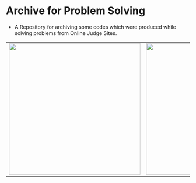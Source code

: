 # Archive for Problem Solving

- A Repository for archiving some codes which were produced while solving problems from Online Judge Sites.

<table>
  <tr>
    <td>
      <a href="https://www.acmicpc.net/">
        <img src="https://i.namu.wiki/i/7p1FbLbH2WJz3CsYlZi5vahinYOhhiyjlyvLX910dc9M5lFVgSCwCUmb0PDBGS5ECzRiSZI7bpFzrKn00q3-Gw.webp" width="360"/>
      </a>
    </td>
    <td>
      <a href="https://www.programmers.co.kr/">
        <img src="https://blog.kakaocdn.net/dn/b7cyPV/btrAJ8II2sD/HtnKaFoRKw1ycgE2MefTU1/img.png" width="360".>
      </a>
    </td>
    <td>
      <a href="https://swexpertacademy.com/">
        <img src="https://swexpertacademy.com/main/images/sw_img/main_logo.png" width="360".>
      </a>
    </td>
  </tr>
</table>

